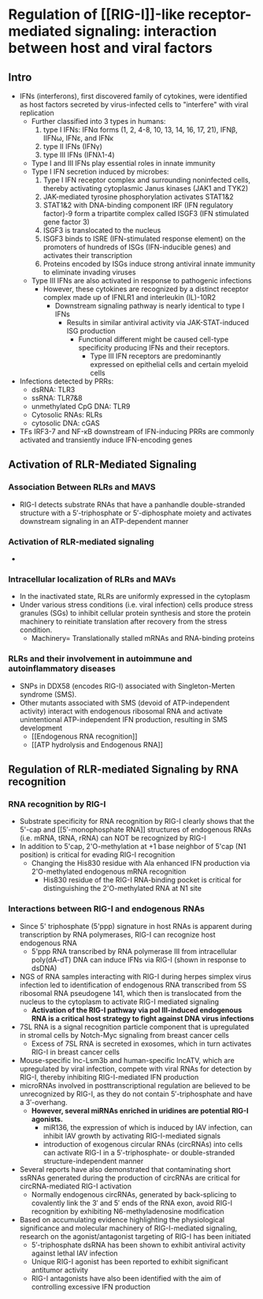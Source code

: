 # Regulation of [[RIG-I]]-like receptor-mediated signaling: interaction between host and viral factors

## Intro
- IFNs (interferons), first discovered family of cytokines, were identified as host factors secreted by virus-infected cells to "interfere" with viral replication
	- Further classified into 3 types in humans:
		1. type I IFNs: IFNα forms (1, 2, 4-8, 10, 13, 14, 16, 17, 21), IFNβ, IIFNω, IFNε, and IFNκ
		2. type II IFNs (IFNγ)
		3. type III IFNs (IFNλ1-4)
	- Type I and III IFNs play essential roles in innate immunity
	- Type I IFN secretion induced by microbes:
		1. Type I IFN receptor complex and surrounding noninfected cells, thereby activating cytoplasmic Janus kinases (JAK1 and TYK2)
		2. JAK-mediated tyrosine phosphorylation activates STAT1&2
		3. STAT1&2 with DNA-binding component IRF (IFN regulatory factor)-9 form a tripartite complex called ISGF3 (IFN stimulated gene factor 3)
		4. ISGF3 is translocated to the nucleus
		5. ISGF3 binds to ISRE (IFN-stimulated response element) on the promoters of hundreds of ISGs (IFN-inducible genes) and activates their transcription
		6. Proteins encoded by ISGs induce strong antiviral innate immunity to eliminate invading viruses
	- Type III IFNs are also activated in response to pathogenic infections
		- However, these cytokines are recognized by a distinct receptor complex made up of IFNLR1 and interleukin (IL)-10R2
			- Downstream signaling pathway is nearly identical to type I IFNs
				- Results in similar antiviral activity via JAK-STAT-induced ISG production
					- Functional different might be caused cell-type specificity producing IFNs and their receptors. 
						- Type III IFN receptors are predominantly expressed on epithelial cells and certain myeloid cells
- Infections detected by PRRs:
	- dsRNA: TLR3
	- ssRNA: TLR7&8
	- unmethylated CpG DNA: TLR9
	- Cytosolic RNAs: RLRs
	- cytosolic DNA: cGAS
- TFs IRF3-7 and NF-κB downstream of IFN-inducing PRRs are commonly activated and transiently induce IFN-encoding genes
## Activation of RLR-Mediated Signaling
### Association Between RLRs and MAVS
- RIG-I detects substrate RNAs that have a panhandle double-stranded structure with a 5′-triphosphate or 5′-diphosphate moiety and activates downstream signaling in an ATP-dependent manner
### Activation of RLR-mediated signaling
- 
### Intracellular localization of RLRs and MAVs
- In the inactivated state, RLRs are uniformly expressed in the cytoplasm
- Under various stress conditions (i.e. viral infection) cells produce stress granules (SGs) to inhibit cellular protein synthesis and store the protein machinery to reinitiate translation after recovery from the stress condition.
	- Machinery= Translationally stalled mRNAs and RNA-binding proteins
### RLRs and their involvement in autoimmune and autoinflammatory diseases
- SNPs in DDX58 (encodes RIG-I) associated with Singleton-Merten syndrome (SMS).
- Other mutants associated with SMS (devoid of ATP-independent activity) interact with endogenous ribosomal RNA and activate unintentional ATP-independent IFN production, resulting in SMS development
	- [[Endogenous RNA recognition]]
	- [[ATP hydrolysis and Endogenous RNA]]
## Regulation of RLR-mediated Signaling by RNA recognition
### RNA recognition by RIG-I
- Substrate specificity for RNA recognition by RIG-I clearly shows that the 5'-cap and [[5′-monophosphate RNA]] structures of endogenous RNAs (i.e. mRNA, tRNA, rRNA) can NOT be recognized by RIG-I
- In addition to 5'cap, 2'O-methylation at +1 base neighbor of 5'cap (N1 position) is critical for evading RIG-I recognition
	- Changing the His830 residue with Ala enhanced IFN production via 2'O-methylated endogenous mRNA recognition
		- His830 residue of the RIG-I RNA-binding pocket is critical for distinguishing the 2'O-methylated RNA at N1 site
### Interactions between RIG-I and endogenous RNAs
- Since 5' triphosphate (5'ppp) signature in host RNAs is apparent during transcription by RNA polymerases, RIG-I can recognize host endogenous RNA
	-  5'ppp RNA transcribed by RNA polymerase III from intracellular poly(dA-dT) DNA can induce IFNs via RIG-I (shown in response to dsDNA)
- NGS of RNA samples interacting with RIG-I during herpes simplex virus infection led to identification of endogenous RNA transcribed from 5S ribosomal RNA pseudogene 141, which then is translocated from the nucleus to the cytoplasm to activate RIG-I mediated signaling
	- **Activation of the RIG-I pathway via pol III-induced endogenous RNA is a critical host strategy to fight against DNA virus infections**
- 7SL RNA is a signal recognition particle component that is upregulated in stromal cells by Notch-Myc signaling from breast cancer cells
	- Excess of 7SL RNA is secreted in exosomes, which in turn activates RIG-I in breast cancer cells
- Mouse-specific lnc-Lsm3b and human-specific lncATV, which are upregulated by viral infection, compete with viral RNAs for detection by RIG-I, thereby inhibiting RIG-I-mediated IFN production
- microRNAs involved in posttranscriptional regulation are believed to be unrecognized by RIG-I, as they do not contain 5′-triphosphate and have a 3′-overhang.
	- **However, several miRNAs enriched in uridines are potential RIG-I agonists.**
		- miR136, the expression of which is induced by IAV infection, can inhibit IAV growth by activating RIG-I-mediated signals
		- introduction of exogenous circular RNAs (circRNAs) into cells can activate RIG-I in a 5′-triphosphate- or double-stranded structure-independent manner
- Several reports have also demonstrated that contaminating short ssRNAs generated during the production of circRNAs are critical for circRNA-mediated RIG-I activation
	- Normally endogenous circRNAs, generated by back-splicing to covalently link the 3′ and 5′ ends of the RNA exon, avoid RIG-I recognition by exhibiting N6-methyladenosine modification
- Based on accumulating evidence highlighting the physiological significance and molecular machinery of RIG-I-mediated signaling, research on the agonist/antagonist targeting of RIG-I has been initiated
	- 5′-triphosphate dsRNA has been shown to exhibit antiviral activity against lethal IAV infection
	- Unique RIG-I agonist has been reported to exhibit significant antitumor activity
	- RIG-I antagonists have also been identified with the aim of controlling excessive IFN production